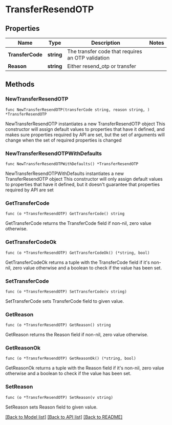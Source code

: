 # TransferResendOTP

## Properties

Name | Type | Description | Notes
------------ | ------------- | ------------- | -------------
**TransferCode** | **string** | The transfer code that requires an OTP validation | 
**Reason** | **string** | Either resend_otp or transfer | 

## Methods

### NewTransferResendOTP

`func NewTransferResendOTP(transferCode string, reason string, ) *TransferResendOTP`

NewTransferResendOTP instantiates a new TransferResendOTP object
This constructor will assign default values to properties that have it defined,
and makes sure properties required by API are set, but the set of arguments
will change when the set of required properties is changed

### NewTransferResendOTPWithDefaults

`func NewTransferResendOTPWithDefaults() *TransferResendOTP`

NewTransferResendOTPWithDefaults instantiates a new TransferResendOTP object
This constructor will only assign default values to properties that have it defined,
but it doesn't guarantee that properties required by API are set

### GetTransferCode

`func (o *TransferResendOTP) GetTransferCode() string`

GetTransferCode returns the TransferCode field if non-nil, zero value otherwise.

### GetTransferCodeOk

`func (o *TransferResendOTP) GetTransferCodeOk() (*string, bool)`

GetTransferCodeOk returns a tuple with the TransferCode field if it's non-nil, zero value otherwise
and a boolean to check if the value has been set.

### SetTransferCode

`func (o *TransferResendOTP) SetTransferCode(v string)`

SetTransferCode sets TransferCode field to given value.


### GetReason

`func (o *TransferResendOTP) GetReason() string`

GetReason returns the Reason field if non-nil, zero value otherwise.

### GetReasonOk

`func (o *TransferResendOTP) GetReasonOk() (*string, bool)`

GetReasonOk returns a tuple with the Reason field if it's non-nil, zero value otherwise
and a boolean to check if the value has been set.

### SetReason

`func (o *TransferResendOTP) SetReason(v string)`

SetReason sets Reason field to given value.



[[Back to Model list]](../README.md#documentation-for-models) [[Back to API list]](../README.md#documentation-for-api-endpoints) [[Back to README]](../README.md)



